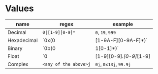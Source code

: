 # Values
| name | regex | example |
| --- | --- | --- |
| Decimal | `0\|[1-9][0-9]*` | `0`, `19`, `999` |
| Hexadecimal | `0x(0|[1-9A-F][0-9A-F]*)` | `0x0`, `0x13`, `0x3E7` |
| Binary | `0b(0|1[0-1]*)` | `0b0`, `0b10011`, `0b1111100111` |
| Float | `0|[1-9][0-9]*\.[0-9]*[1-9]|0` | `0.0`, `0.13`, `99.9` |
| Complex | `<any of the above>j` | `0j`, `0x13j`, `99.9j` |
